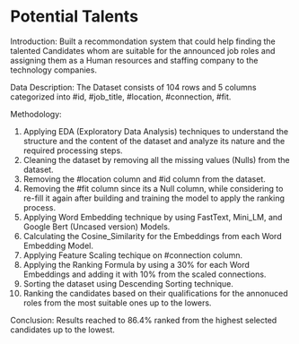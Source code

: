 # Potential Talents

Introduction:
Built a recommondation system that could help finding the talented Candidates whom are suitable for the announced job roles and assigning them as a Human resources and staffing company to the technology companies.


Data Description:
The Dataset consists of 104 rows and 5 columns categorized into #id, #job_title, #location, #connection, #fit. 


Methodology:
1. Applying EDA (Exploratory Data Analysis) techniques to understand the structure and the content of the dataset and analyze its nature and the required processing steps.
2. Cleaning the dataset by removing all the missing values (Nulls) from the dataset.
3. Removing the #location column and #id column from the dataset.
4. Removing the #fit column since its a Null column, while considering to re-fill it again after building and training the model to apply the ranking process.
5. Applying Word Embedding technique by using FastText, Mini_LM, and Google Bert (Uncased version) Models.
6. Calculating the Cosine_Similarity for the Embeddings from each Word Embedding Model.
7. Applying Feature Scaling techique on #connection column.
8. Applying the Ranking Formula by using a 30% for each Word Embeddings and adding it with 10% from the scaled connections.
9. Sorting the dataset using Descending Sorting technique.
10. Ranking the candidates based on their qualifications for the annonuced roles from the most suitable ones up to the lowers.


Conclusion:
Results reached to 86.4% ranked from the highest selected candidates up to the lowest.
